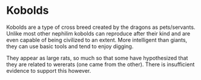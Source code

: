 # Kobolds

Kobolds are a type of cross breed created by the dragons as pets/servants.
Unlike most other nephilim kobolds can reproduce after their kind and are even
capable of being civilized to an extent. More intelligent than giants, they can
use basic tools and tend to enjoy digging. 

They appear as large rats, so much so that some have hypothesized that they are
related to wererats (one came from the other). There is insufficient evidence
to support this however. 
